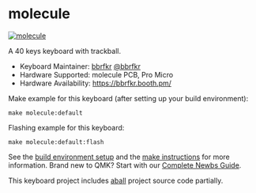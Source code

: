 # molecule

[![molecule](https://imgur.com/uYCeS4Y)](https://i.imgur.com/uYCeS4Yh.jpg)

A 40 keys keyboard with trackball.

* Keyboard Maintainer: [bbrfkr](https://github.com/bbrfkr) [@bbrfkr](https://twitter.com/bbrfkr)
* Hardware Supported: molecule PCB, Pro Micro
* Hardware Availability: https://bbrfkr.booth.pm/

Make example for this keyboard (after setting up your build environment):

    make molecule:default

Flashing example for this keyboard:

    make molecule:default:flash

See the [build environment setup](https://docs.qmk.fm/#/getting_started_build_tools) and the [make instructions](https://docs.qmk.fm/#/getting_started_make_guide) for more information. Brand new to QMK? Start with our [Complete Newbs Guide](https://docs.qmk.fm/#/newbs).

This keyboard project includes [aball](https://github.com/brickbots/aball) project source code partially. 

